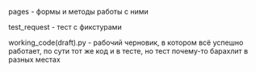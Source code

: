 pages - формы и методы работы с ними

test_request - тест с фикстурами

working_code(draft).py - рабочий черновик, 
в котором всё успешно работает, по сути тот же 
код и в тесте, но тест почему-то барахлит 
в разных местах